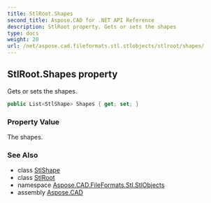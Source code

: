 ```yaml
---
title: StlRoot.Shapes
second_title: Aspose.CAD for .NET API Reference
description: StlRoot property. Gets or sets the shapes
type: docs
weight: 20
url: /net/aspose.cad.fileformats.stl.stlobjects/stlroot/shapes/
---
```

## StlRoot.Shapes property

Gets or sets the shapes.

```csharp
public List<StlShape> Shapes { get; set; }
```

### Property Value

The shapes.

### See Also

* class [StlShape](../../stlshape/)
* class [StlRoot](../)
* namespace [Aspose.CAD.FileFormats.Stl.StlObjects](../../../aspose.cad.fileformats.stl.stlobjects/)
* assembly [Aspose.CAD](../../../)


